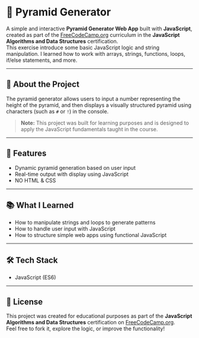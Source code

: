 # 🔺 Pyramid Generator

A simple and interactive **Pyramid Generator Web App** built with **JavaScript**, created as part of the [FreeCodeCamp.org](https://www.freecodecamp.org) curriculum in the **JavaScript Algorithms and Data Structures** certification.  
This exercise introduce some basic JavaScript logic and string manipulation. I learned how to work with arrays, strings, functions, loops, if/else statements, and more.

---

## 🧾 About the Project

The pyramid generator allows users to input a number representing the height of the pyramid, and then displays a visually structured pyramid using characters (such as `#` or `!`) in the console.

> **Note:** This project was built for learning purposes and is designed to apply the JavaScript fundamentals taught in the course.

---

## 🚀 Features

- Dynamic pyramid generation based on user input  
- Real-time output with display using JavaScript
- NO HTML & CSS

---

## 📚 What I Learned

- How to manipulate strings and loops to generate patterns  
- How to handle user input with JavaScript  
- How to structure simple web apps using functional JavaScript

---

## 🛠 Tech Stack

- JavaScript (ES6)

---

## 📝 License

This project was created for educational purposes as part of the **JavaScript Algorithms and Data Structures** certification on [FreeCodeCamp.org](https://www.freecodecamp.org).  
Feel free to fork it, explore the logic, or improve the functionality!

